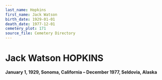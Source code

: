 ```yaml
---
last_name: Hopkins
first_name: Jack Watson
birth_date: 1929-01-01
death_date: 1977-12-01
cemetery_plot: 171
source_file: Cemetery Directory
---
```

# Jack Watson HOPKINS

**January 1, 1929, Sonoma, California – December 1977, Seldovia,
Alaska**

